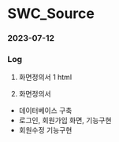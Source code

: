 # SWC_Source

### 2023-07-12

### Log

1. 화면정의서 1 html

2. 화면정의서
  - 데이터베이스 구축
  - 로그인, 회원가입 화면, 기능구현
  - 회원수정 기능구현
